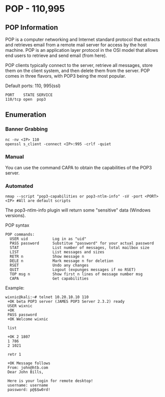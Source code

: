 # POP - 110,995

## POP Information

POP is a computer networking and Internet standard protocol that extracts and retrieves email from a remote mail server for access by the host machine. POP is an application layer protocol in the OSI model that allows end users to retrieve and send email \(from here\).

POP clients typically connect to the server, retrieve all messages, store them on the client system, and then delete them from the server. POP comes in three flavors, with POP3 being the most popular.

Default ports: 110, 995\(ssl\)

```text
PORT    STATE SERVICE
110/tcp open  pop3
```

## Enumeration

### Banner Grabbing

```text
nc -nv <IP> 110
openssl s_client -connect <IP>:995 -crlf -quiet
```

### Manual

You can use the command CAPA to obtain the capabilities of the POP3 server.

### Automated

```text
nmap --script "pop3-capabilities or pop3-ntlm-info" -sV -port <PORT> <IP> #All are default scripts
```

The pop3-ntlm-info plugin will return some "sensitive" data \(Windows versions\).

POP syntax

```text
POP commands:
  USER uid           Log in as "uid"
  PASS password      Substitue "password" for your actual password
  STAT               List number of messages, total mailbox size
  LIST               List messages and sizes
  RETR n             Show message n
  DELE n             Mark message n for deletion
  RSET               Undo any changes
  QUIT               Logout (expunges messages if no RSET)
  TOP msg n          Show first n lines of message number msg
  CAPA               Get capabilities
```

Example:

```text
wixnic@kali:~# telnet 10.20.10.10 110
 +OK beta POP3 server (JAMES POP3 Server 2.3.2) ready 
 USER wixnic    
 +OK
 PASS password
 +OK Welcome wixnic
​
 list
​
 +OK 2 1807
 1 786
 2 1021
​
 retr 1
​
 +OK Message follows
 From: john@htb.com
 Dear John Bills,
​
 Here is your login for remote desktop!
 username: username
 password: p@$$w0rd!
```

